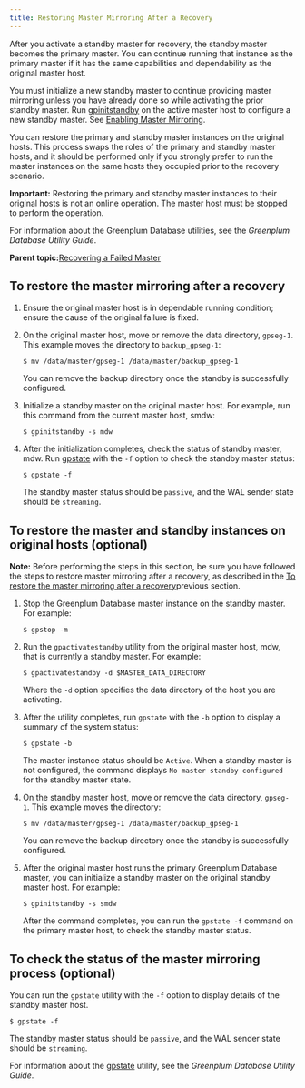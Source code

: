```yaml
---
title: Restoring Master Mirroring After a Recovery 
---
```


After you activate a standby master for recovery, the standby master becomes the primary master. You can continue running that instance as the primary master if it has the same capabilities and dependability as the original master host.

You must initialize a new standby master to continue providing master mirroring unless you have already done so while activating the prior standby master. Run [gpinitstandby](../../../utility_guide/ref/gpinitstandby.html) on the active master host to configure a new standby master. See [Enabling Master Mirroring](g-enabling-master-mirroring.html).

You can restore the primary and standby master instances on the original hosts. This process swaps the roles of the primary and standby master hosts, and it should be performed only if you strongly prefer to run the master instances on the same hosts they occupied prior to the recovery scenario.

**Important:** Restoring the primary and standby master instances to their original hosts is not an online operation. The master host must be stopped to perform the operation.

For information about the Greenplum Database utilities, see the *Greenplum Database Utility Guide*.

**Parent topic:**[Recovering a Failed Master](../../highavail/topics/g-recovering-a-failed-master.html)

## <a id="topic_us3_md4_npb"></a>To restore the master mirroring after a recovery 

1.  Ensure the original master host is in dependable running condition; ensure the cause of the original failure is fixed.
2.  On the original master host, move or remove the data directory, `gpseg-1`. This example moves the directory to `backup_gpseg-1`:

    ```
    $ mv /data/master/gpseg-1 /data/master/backup_gpseg-1
    ```

    You can remove the backup directory once the standby is successfully configured.

3.  Initialize a standby master on the original master host. For example, run this command from the current master host, smdw:

    ```
    $ gpinitstandby -s mdw
    ```

4.  After the initialization completes, check the status of standby master, mdw. Run [gpstate](../../../utility_guide/ref/gpstate.html) with the `-f` option to check the standby master status:

    ```
    $ gpstate -f
    ```

    The standby master status should be `passive`, and the WAL sender state should be `streaming`.


## <a id="topic_dr3_ld4_npb"></a>To restore the master and standby instances on original hosts \(optional\) 

**Note:** Before performing the steps in this section, be sure you have followed the steps to restore master mirroring after a recovery, as described in the [To restore the master mirroring after a recovery](#topic_us3_md4_npb)previous section.

1.  Stop the Greenplum Database master instance on the standby master. For example:

    ```
    $ gpstop -m
    ```

2.  Run the `gpactivatestandby` utility from the original master host, mdw, that is currently a standby master. For example:

    ```
    $ gpactivatestandby -d $MASTER_DATA_DIRECTORY
    ```

    Where the `-d` option specifies the data directory of the host you are activating.

3.  After the utility completes, run `gpstate` with the `-b` option to display a summary of the system status:

    ```
    $ gpstate -b
    ```

    The master instance status should be `Active`. When a standby master is not configured, the command displays `No master standby configured` for the standby master state.

4.  On the standby master host, move or remove the data directory, `gpseg-1`. This example moves the directory:

    ```
    $ mv /data/master/gpseg-1 /data/master/backup_gpseg-1
    ```

    You can remove the backup directory once the standby is successfully configured.

5.  After the original master host runs the primary Greenplum Database master, you can initialize a standby master on the original standby master host. For example:

    ```
    $ gpinitstandby -s smdw
    ```

    After the command completes, you can run the `gpstate -f` command on the primary master host, to check the standby master status.


## <a id="topic_i1h_kd4_npb"></a>To check the status of the master mirroring process \(optional\) 

You can run the `gpstate` utility with the `-f` option to display details of the standby master host.

```
$ gpstate -f
```

The standby master status should be `passive`, and the WAL sender state should be `streaming`.

For information about the [gpstate](../../../utility_guide/ref/gpstate.html) utility, see the *Greenplum Database Utility Guide*.

